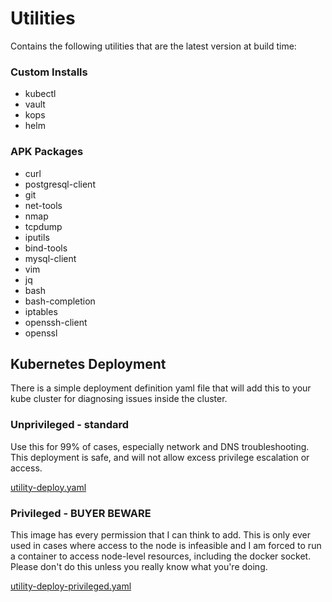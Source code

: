 # Utilities

Contains the following utilities that are the latest version at build time:

### Custom Installs
* kubectl
* vault
* kops
* helm

### APK Packages
* curl
* postgresql-client
* git
* net-tools
* nmap
* tcpdump
* iputils
* bind-tools
* mysql-client
* vim
* jq
* bash
* bash-completion
* iptables
* openssh-client
* openssl

## Kubernetes Deployment

There is a simple deployment definition yaml file that will add this to your kube cluster for diagnosing issues inside the cluster.

### Unprivileged - standard

Use this for 99% of cases, especially network and DNS troubleshooting.  This deployment is safe, and will not allow excess privilege escalation or access.

[utility-deploy.yaml](utility-deploy.yaml)

### Privileged - BUYER BEWARE

This image has every permission that I can think to add.  This is only ever used in cases where access to the node is infeasible and I am forced to run a container to access node-level resources, including the docker socket.  Please don't do this unless you really know what you're doing.

[utility-deploy-privileged.yaml](utility-deploy-privileged.yaml)
